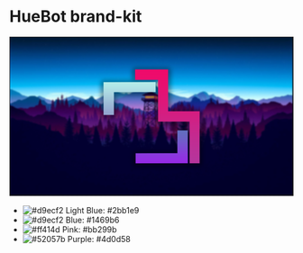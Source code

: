 # HueBot brand-kit
![Hue Logo](https://github.com/Hue-bot/brand-kit/blob/main/logo/full-logo.png?raw=true)

- ![#d9ecf2](https://via.placeholder.com/15/2bb1e9/000000?text=+) Light Blue: #2bb1e9
- ![#d9ecf2](https://via.placeholder.com/15/1469b6/000000?text=+) Blue: #1469b6
- ![#ff414d](https://via.placeholder.com/15/bb299b/000000?text=+) Pink: #bb299b
- ![#52057b](https://via.placeholder.com/15/4d0d58/000000?text=+) Purple: #4d0d58
